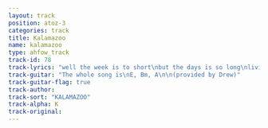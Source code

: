```yaml
---
layout: track
position: atoz-3
categories: track
title: Kalamazoo
name: kalamazoo
type: ahfow_track
track-id: 78
track-lyrics: "well the week is to short\nbut the days is so long\nlivin' with sick people\nmakes me feel so strong\nand as the sun peaks in\non an afternoon drunk\nall the green green bottles\nbut it won't last forever\n\nnim-nee nim-nee nim-nee wah...\nnim-nee nim-nee nim-nee hey-ooo...\nnim-nee nim-nee nim-nee wah...\nnim-nee nim-nee nim-nee hey...\n\nwell if the war is over\nand the monsters have won\nif the war is over\ni'm gonna have some fun\nand as the sun peaks in\non an afternoon drunk\nall the green green bottles\nbut it won't last forever\n\nnim-nee nim-nee nim-nee wah...\nnim-nee nim-nee nim-nee hey-ooo...\nnim-nee nim-nee nim-nee wah...\nnim-nee nim-nee nim-nee hey..."
track-guitar: "The whole song is\nE, Bm, A\n\n(provided by Drew)"
track-guitar-flag: true
track-author: 
track-sort: "KALAMAZOO"
track-alpha: K
track-original: 
---
```

